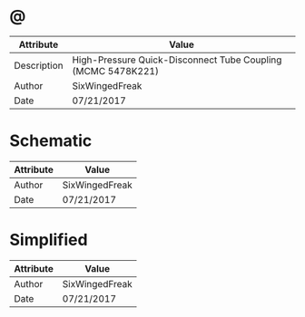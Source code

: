 # @
| Attribute | Value |
| ---  | ---     |
| Description | High-Pressure Quick-Disconnect Tube Coupling (MCMC 5478K221) |
| Author | SixWingedFreak |
| Date | 07/21/2017 |
# Schematic
| Attribute | Value |
| ---  | ---     |
| Author | SixWingedFreak |
| Date | 07/21/2017 |
# Simplified
| Attribute | Value |
| ---  | ---     |
| Author | SixWingedFreak |
| Date | 07/21/2017 |
